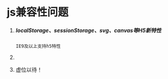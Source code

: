 # js兼容性问题

1. ##### localStorage、sessionStorage、svg、canvas等H5新特性

   ```
   IE9及以上支持h5特性
   ```

2. 

3. 虚位以待！